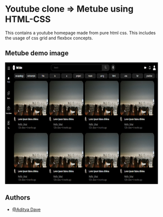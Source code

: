 # Youtube clone => Metube using HTML-CSS

This contains a youtube homepage made from pure html css. This includes the usage of css grid and flexbox concepts. 

## Metube demo image
<img width="700px" height="400px" src='./Metube_screenshot.png'>

## Authors

- [@Aditya Dave](https://github.com/Adi-Dave-cs)